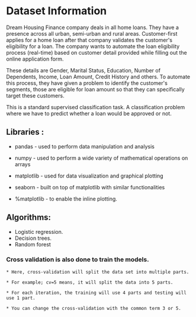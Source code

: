 # Dataset Information
Dream Housing Finance company deals in all home loans. They have a presence across all urban, semi-urban and rural areas. Customer-first applies for a home loan after that company validates the customer's eligibility for a loan. The company wants to automate the loan eligibility process (real-time) based on customer detail provided while filling out the online application form.

These details are Gender, Marital Status, Education, Number of Dependents, Income, Loan Amount, Credit History and others. To automate this process, they have given a problem to identify the customer's segments, those are eligible for loan amount so that they can specifically target these customers.

This is a standard supervised classification task. A classification problem where we have to predict whether a loan would be approved or not. 

## Libraries :

*   pandas - used to perform data manipulation and analysis

*   numpy - used to perform a wide variety of mathematical operations on arrays

*   matplotlib - used for data visualization and graphical plotting

*   seaborn - built on top of matplotlib with similar functionalities

*   %matplotlib - to enable the inline plotting.

## Algorithms:

* Logistic regression.
* Decision trees.
* Random forest

### Cross validation is also done to train the models.
   
    * Here, cross-validation will split the data set into multiple parts.

    * For example; cv=5 means, it will split the data into 5 parts.

    * For each iteration, the training will use 4 parts and testing will use 1 part.

    * You can change the cross-validation with the common term 3 or 5.
